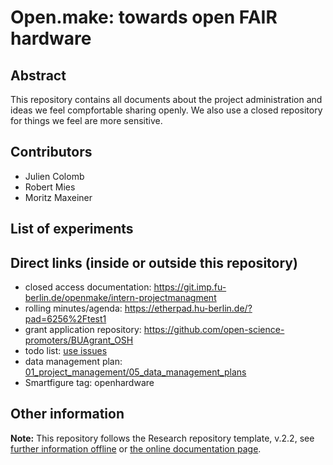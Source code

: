 # Open.make: towards open FAIR hardware

## Abstract

This repository contains all documents about the project administration and ideas we feel compfortable sharing openly. We also use a closed repository for things we feel are more sensitive.

## Contributors

- Julien Colomb
- Robert Mies
- Moritz Maxeiner 



## List of experiments


## Direct links (inside or outside this repository)

- closed access documentation: https://git.imp.fu-berlin.de/openmake/intern-projectmanagment
- rolling minutes/agenda: https://etherpad.hu-berlin.de/?pad=6256%2Ftest1
- grant application repository: https://github.com/open-science-promoters/BUAgrant_OSH
- todo list: [use issues](/issues)
- data management plan: [01_project_management/05_data_management_plans](01_project_management/05_data_management_plans)
- Smartfigure tag: openhardware

## Other information

**Note:** This repository follows the Research repository template, v.2.2, see [further information offline](.doc/information.md) or [the online documentation page](https://gin-tonic.netlify.app/).
